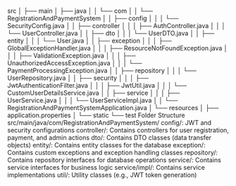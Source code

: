 src
│
├── main
│   ├── java
│   │   └── com
│   │       └── RegistrationAndPaymentSystem
│   │           ├── config
│   │           │   └── SecurityConfig.java
│   │           ├── controller
│   │           │   ├── AuthController.java
│   │           │   └── UserController.java
│   │           ├── dto
│   │           │   └── UserDTO.java
│   │           ├── entity
│   │           │   └── User.java
│   │           ├── exception
│   │           │   ├── GlobalExceptionHandler.java
│   │           │   ├── ResourceNotFoundException.java
│   │           │   ├── ValidationException.java
│   │           │   ├── UnauthorizedAccessException.java
│   │           │   └── PaymentProcessingException.java
│   │           ├── repository
│   │           │   └── UserRepository.java
│   │           ├── security
│   │           │   ├── JwtAuthenticationFilter.java
│   │           │   ├── JwtUtil.java
│   │           │   └── CustomUserDetailsService.java
│   │           ├── service
│   │           │   ├── UserService.java
│   │           │   └── UserServiceImpl.java
│   │           └── RegistrationAndPaymentSystemApplication.java
│   └── resources
│       ├── application.properties
│       └── static
└── test
Folder Structure
src/main/java/com/RegistrationAndPaymentSystem/
config/: JWT and security configurations
controller/: Contains controllers for user registration, payment, and admin actions
dto/: Contains DTO classes (data transfer objects)
entity/: Contains entity classes for the database
exception/: Contains custom exceptions and exception handling classes
repository/: Contains repository interfaces for database operations
service/: Contains service interfaces for business logic
service/impl/: Contains service implementations
util/: Utility classes (e.g., JWT token generation)
